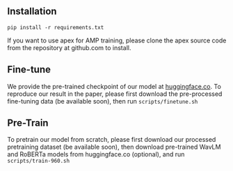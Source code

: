 ## Installation
```commandline
pip install -r requirements.txt
```
If you want to use apex for AMP training, please clone the apex source code from the repository at github.com to install.

## Fine-tune
We provide the pre-trained checkpoint of our model at [huggingface.co](https://huggingface.co/publicstaticvo/SPECTRA-base). To reproduce our result in the paper, please first download the pre-processed fine-tuning data (be available soon), then run `scripts/finetune.sh`

## Pre-Train
To pretrain our model from scratch, please first download our processed pretraining dataset (be available soon), then download pre-trained WavLM and RoBERTa models from huggingface.co (optional), and run `scripts/train-960.sh`

<!--
```commandline
python run_dst.py --model spectra --model_type roberta \
    --data_dir ./data \
    --model_dir /PATH/OF/YOUR/PRETRAINED/SPECTRA/MODEL \
    --output_dir ./result \
    --dataset_config ./data/spokenwoz_config.json \
    --per_gpu_train_batch_size 2 \
    --accum 4
```
-->

